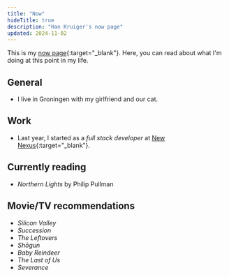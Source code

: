 ```yaml
---
title: "Now"
hideTitle: true
description: "Han Kruiger's now page"
updated: 2024-11-02
---
```


This is my [now page](https://nownownow.com/about){:target="_blank"}.
Here, you can read about what I'm doing at this point in my life.

## General

- I live in Groningen with my girlfriend and our cat. 

## Work

- Last year, I started as a *full stack developer* at [New Nexus](https://newnexus.nl/){:target="_blank"}.

## Currently reading

- *Northern Lights* by Philip Pullman

## Movie/TV recommendations

- *Silicon Valley*
- *Succession*
- *The Leftovers*
- *Shōgun*
- *Baby Reindeer*
- *The Last of Us*
- *Severance*
